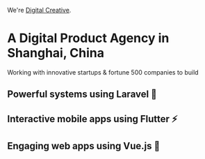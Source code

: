 We're [Digital Creative](https://en.digitalcreative.cn/).

# A Digital Product Agency in Shanghai, China
Working with innovative startups & fortune 500 companies to build
## Powerful systems using Laravel 🚀
## Interactive mobile apps using Flutter ⚡
## Engaging web apps using Vue.js 👀

<!--

**Here are some ideas to get you started:**

🙋‍♀️ A short introduction - what is your organization all about?
🌈 Contribution guidelines - how can the community get involved?
👩‍💻 Useful resources - where can the community find your docs? Is there anything else the community should know?
🍿 Fun facts - what does your team eat for breakfast?
🧙 Remember, you can do mighty things with the power of [Markdown](https://docs.github.com/github/writing-on-github/getting-started-with-writing-and-formatting-on-github/basic-writing-and-formatting-syntax)
-->
